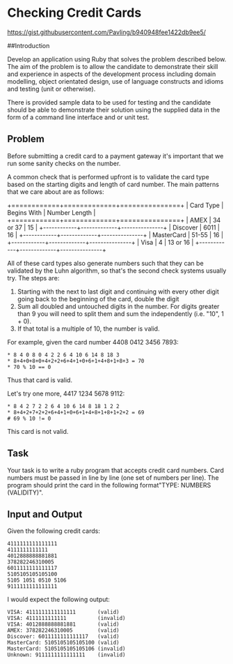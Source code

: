 # Checking Credit Cards

https://gist.githubusercontent.com/Pavling/b940948fee1422db9ee5/

##Introduction

Develop an application using Ruby that solves the problem described below. The aim of the problem is to allow the candidate to demonstrate their skill and experience in aspects of the development process including domain modelling, object orientated design, use of language constructs and idioms and testing (unit or otherwise).

There is provided sample data to be used for testing and the candidate should be able to demonstrate their solution using the supplied data in the form of a command line interface and or unit test.

## Problem

Before submitting a credit card to a payment gateway it's important that we run some sanity checks on the number.

A common check that is performed upfront is to validate the card type based on the starting digits and length of card number. The main patterns that we care about are as follows:

+============+=============+===============+
| Card Type  | Begins With | Number Length |
+============+=============+===============+
| AMEX       | 34 or 37    | 15            |
+------------+-------------+---------------+
| Discover   | 6011        | 16            |
+------------+-------------+---------------+
| MasterCard | 51-55       | 16            |
+------------+-------------+---------------+
| Visa       | 4           | 13 or 16      |
+------------+-------------+---------------+

All of these card types also generate numbers such that they can be validated by the Luhn algorithm, so that's the second check systems usually try. The steps are:

1. Starting with the next to last digit and continuing with every other digit going back to the beginning of the card, double the digit
2. Sum all doubled and untouched digits in the number. For digits greater than 9 you will need to split them and sum the independently (i.e. "10", 1 + 0).
3. If that total is a multiple of 10, the number is valid.

For example, given the card number 4408 0412 3456 7893:

    * 8 4 0 8 0 4 2 2 6 4 10 6 14 8 18 3
    * 8+4+0+8+0+4+2+2+6+4+1+0+6+1+4+8+1+8+3 = 70
    * 70 % 10 == 0

Thus that card is valid.

Let's try one more, 4417 1234 5678 9112:

    * 8 4 2 7 2 2 6 4 10 6 14 8 18 1 2 2
    * 8+4+2+7+2+2+6+4+1+0+6+1+4+8+1+8+1+2+2 = 69
    # 69 % 10 != 0

This card is not valid.

## Task

Your task is to write a ruby program that accepts credit card numbers. Card numbers must be passed in line by line (one set of numbers per line). The program should print the card in the following format"TYPE: NUMBERS (VALIDITY)".

## Input and Output

Given the following credit cards:

    4111111111111111
    4111111111111
    4012888888881881
    378282246310005
    6011111111111117
    5105105105105100
    5105 1051 0510 5106
    9111111111111111

I would expect the following output:

    VISA: 4111111111111111       (valid)
    VISA: 4111111111111          (invalid)
    VISA: 4012888888881881       (valid)
    AMEX: 378282246310005        (valid)
    Discover: 6011111111111117   (valid)
    MasterCard: 5105105105105100 (valid)
    MasterCard: 5105105105105106 (invalid)
    Unknown: 9111111111111111    (invalid)
